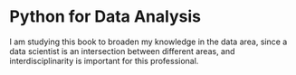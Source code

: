 # Python for Data Analysis 

I am studying this book to broaden my knowledge in the data area, since a data scientist is an intersection between different areas, and interdisciplinarity is important for this professional.